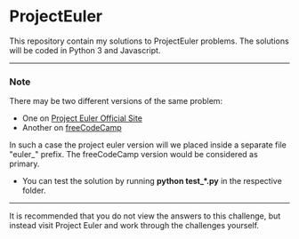 # ProjectEuler

This repository contain my solutions to ProjectEuler problems. The solutions will be coded in Python 3 and Javascript.

---

### Note

There may be two different versions of the same problem:

- One on [Project Euler Official Site](https://projecteuler.net/archives) 
- Another on [freeCodeCamp](https://www.freecodecamp.org/learn/coding-interview-prep/project-euler/) 

In such a case the project euler version will we placed inside a separate file "euler\_" prefix.
The freeCodeCamp version would be considered as primary.

- You can test the solution by running **python test\_\*.py** in the respective folder.


---

It is recommended that you do not view the answers to this challenge, but instead visit Project Euler and work through the challenges yourself.
